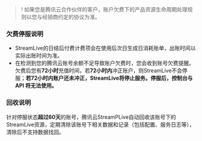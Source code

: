 >! 如果您是腾讯云合作伙伴的客户，账户欠费下的产品资源生命周期处理规则以您与经销商约定的协议为准。

### 欠费停服说明
- StreamLive的日结后付费计费项会在使用后次日生成日消耗账单，出账时间以实际出账时间为准。
- 在检测到您的腾讯云账号余额不足导致账户欠费时，您会收到账号欠费提醒。欠费后您有**72小时**充值时间，若**72小时内**冲正账户，则StreamLive不会停服；**若72小时内账户还未冲正，StreamLive将停止服务。停服后，控制台与 API 将无法使用。**


### 回收说明
针对停服状态**超过60天**的账号，腾讯云StreamPLive自动回收该账号下的StreamLive资源，定期清除该账号下相关数据和记录（包括配置、服务日志等），清除后不支持数据找回。
